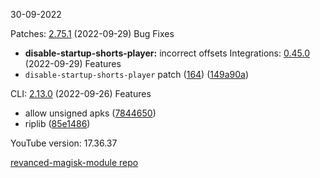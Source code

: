 30-09-2022

Patches:   [2.75.1](https://github.com/revanced/revanced-patches/compare/v2.75.0...v2.75.1) (2022-09-29)
 Bug Fixes
* **disable-startup-shorts-player:** incorrect offsets
Integrations:   [0.45.0](https://github.com/revanced/revanced-integrations/compare/v0.44.1...v0.45.0) (2022-09-29)
 Features
* `disable-startup-shorts-player` patch ([164](https://github.com/revanced/revanced-integrations/issues/164)) ([149a90a](https://github.com/revanced/revanced-integrations/commit/149a90a2e8711a95ec4a310c7ba1e8f0ef6a218f))

CLI:   [2.13.0](https://github.com/j-hc/revanced-cli/compare/v2.12.0...v2.13.0) (2022-09-26)
 Features
* allow unsigned apks ([7844650](https://github.com/j-hc/revanced-cli/commit/7844650013854cc70a7391f3a8507633d9a2eb42))
* riplib ([85e1486](https://github.com/j-hc/revanced-cli/commit/85e148651d2cd21837299f56176d4a8efd527a83))


YouTube version: 17.36.37

[revanced-magisk-module repo](https://github.com/vuongvan/magisk-module)
